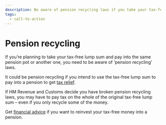 ```yaml
---
description: Be aware of pension recycling laws if you take your tax-fee lump sum and then pay into a pension.
tags:
  - call-to-action
---
```


# Pension recycling

If you’re planning to take your tax-free lump sum and pay into the same pension pot or another one, you need to be aware of ‘pension recycling’ laws. 

It could be pension recycling if you intend to use the tax-free lump sum to pay into a pension to get [tax relief](https://www.gov.uk/tax-on-your-private-pension/pension-tax-relief).

If HM Revenue and Customs decide you have broken pension recycling laws, you may have to pay tax on the whole of the original tax-free lump sum – even if you only recycle some of the money.

Get [financial advice](/en/financial-advice) if you want to reinvest your tax-free money into a pension.
